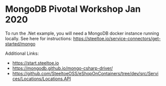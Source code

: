 # MongoDB Pivotal Workshop Jan 2020

To run the .Net example, you will need a MongoDB docker instance running locally. See here for instructions: https://steeltoe.io/service-connectors/get-started/mongo

Additional Links:
- https://start.steeltoe.io
- https://mongodb.github.io/mongo-csharp-driver/
- https://github.com/SteeltoeOSS/eShopOnContainers/tree/dev/src/Services/Locations/Locations.API